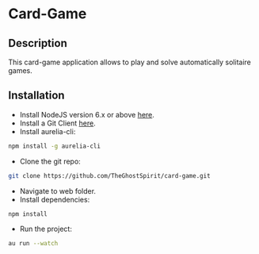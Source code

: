 # Card-Game
## Description
This card-game application allows to play and solve automatically solitaire games.
## Installation
- Install NodeJS version 6.x or above [here](https://nodejs.org/en/).
- Install a Git Client [here](https://git-scm.com/).
- Install aurelia-cli:
```bash
npm install -g aurelia-cli
```
- Clone the git repo:
```bash
git clone https://github.com/TheGhostSpirit/card-game.git
```
- Navigate to web folder.
- Install dependencies:
```bash
npm install
```
- Run the project:
```bash
au run --watch
```
